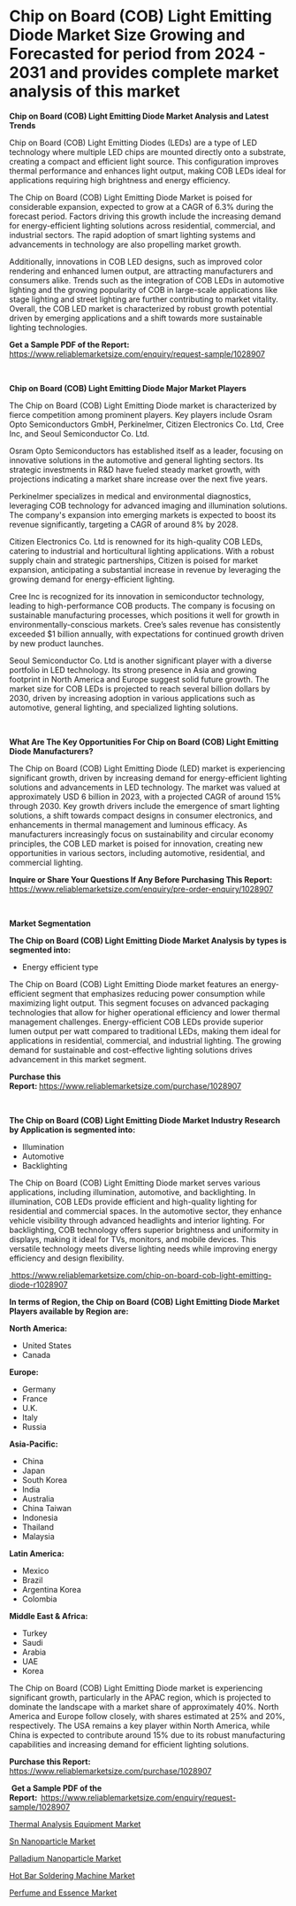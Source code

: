 <p><h1>Chip on Board (COB) Light Emitting Diode Market Size Growing and Forecasted for period from 2024 - 2031 and provides complete market analysis of this market</h1></p><p><strong>Chip on Board (COB) Light Emitting Diode Market Analysis and Latest Trends</strong></p>
<p><p>Chip on Board (COB) Light Emitting Diodes (LEDs) are a type of LED technology where multiple LED chips are mounted directly onto a substrate, creating a compact and efficient light source. This configuration improves thermal performance and enhances light output, making COB LEDs ideal for applications requiring high brightness and energy efficiency. </p><p>The Chip on Board (COB) Light Emitting Diode Market is poised for considerable expansion, expected to grow at a CAGR of 6.3% during the forecast period. Factors driving this growth include the increasing demand for energy-efficient lighting solutions across residential, commercial, and industrial sectors. The rapid adoption of smart lighting systems and advancements in technology are also propelling market growth. </p><p>Additionally, innovations in COB LED designs, such as improved color rendering and enhanced lumen output, are attracting manufacturers and consumers alike. Trends such as the integration of COB LEDs in automotive lighting and the growing popularity of COB in large-scale applications like stage lighting and street lighting are further contributing to market vitality. Overall, the COB LED market is characterized by robust growth potential driven by emerging applications and a shift towards more sustainable lighting technologies.</p></p>
<p><strong>Get a Sample PDF of the Report:&nbsp;</strong> <a href="https://www.reliablemarketsize.com/enquiry/request-sample/1028907?utm_campaign=1693&utm_medium=2&utm_source=Github&utm_content=ia&utm_term=18102024&utm_id=chip-on-board-cob-light-emitting-diode">https://www.reliablemarketsize.com/enquiry/request-sample/1028907</a></p>
<p>&nbsp;</p>
<p><strong>Chip on Board (COB) Light Emitting Diode Major Market Players</strong></p>
<p><p>The Chip on Board (COB) Light Emitting Diode market is characterized by fierce competition among prominent players. Key players include Osram Opto Semiconductors GmbH, Perkinelmer, Citizen Electronics Co. Ltd, Cree Inc, and Seoul Semiconductor Co. Ltd. </p><p>Osram Opto Semiconductors has established itself as a leader, focusing on innovative solutions in the automotive and general lighting sectors. Its strategic investments in R&D have fueled steady market growth, with projections indicating a market share increase over the next five years.</p><p>Perkinelmer specializes in medical and environmental diagnostics, leveraging COB technology for advanced imaging and illumination solutions. The company's expansion into emerging markets is expected to boost its revenue significantly, targeting a CAGR of around 8% by 2028.</p><p>Citizen Electronics Co. Ltd is renowned for its high-quality COB LEDs, catering to industrial and horticultural lighting applications. With a robust supply chain and strategic partnerships, Citizen is poised for market expansion, anticipating a substantial increase in revenue by leveraging the growing demand for energy-efficient lighting.</p><p>Cree Inc is recognized for its innovation in semiconductor technology, leading to high-performance COB products. The company is focusing on sustainable manufacturing processes, which positions it well for growth in environmentally-conscious markets. Cree’s sales revenue has consistently exceeded $1 billion annually, with expectations for continued growth driven by new product launches.</p><p>Seoul Semiconductor Co. Ltd is another significant player with a diverse portfolio in LED technology. Its strong presence in Asia and growing footprint in North America and Europe suggest solid future growth. The market size for COB LEDs is projected to reach several billion dollars by 2030, driven by increasing adoption in various applications such as automotive, general lighting, and specialized lighting solutions.</p></p>
<p>&nbsp;</p>
<p><strong>What Are The Key Opportunities For Chip on Board (COB) Light Emitting Diode Manufacturers?</strong></p>
<p><p>The Chip on Board (COB) Light Emitting Diode (LED) market is experiencing significant growth, driven by increasing demand for energy-efficient lighting solutions and advancements in LED technology. The market was valued at approximately USD 6 billion in 2023, with a projected CAGR of around 15% through 2030. Key growth drivers include the emergence of smart lighting solutions, a shift towards compact designs in consumer electronics, and enhancements in thermal management and luminous efficacy. As manufacturers increasingly focus on sustainability and circular economy principles, the COB LED market is poised for innovation, creating new opportunities in various sectors, including automotive, residential, and commercial lighting.</p></p>
<p><strong>Inquire or Share Your Questions If Any Before Purchasing This Report:</strong> <a href="https://www.reliablemarketsize.com/enquiry/pre-order-enquiry/1028907?utm_campaign=1693&utm_medium=2&utm_source=Github&utm_content=ia&utm_term=18102024&utm_id=chip-on-board-cob-light-emitting-diode">https://www.reliablemarketsize.com/enquiry/pre-order-enquiry/1028907</a></p>
<p>&nbsp;</p>
<p><strong>Market Segmentation</strong></p>
<p><strong>The Chip on Board (COB) Light Emitting Diode Market Analysis by types is segmented into:</strong></p>
<p><ul><li>Energy efficient type</li></ul></p>
<p><p>The Chip on Board (COB) Light Emitting Diode market features an energy-efficient segment that emphasizes reducing power consumption while maximizing light output. This segment focuses on advanced packaging technologies that allow for higher operational efficiency and lower thermal management challenges. Energy-efficient COB LEDs provide superior lumen output per watt compared to traditional LEDs, making them ideal for applications in residential, commercial, and industrial lighting. The growing demand for sustainable and cost-effective lighting solutions drives advancement in this market segment.</p></p>
<p><strong>Purchase this Report:&nbsp;</strong><a href="https://www.reliablemarketsize.com/purchase/1028907?utm_campaign=1693&utm_medium=2&utm_source=Github&utm_content=ia&utm_term=18102024&utm_id=chip-on-board-cob-light-emitting-diode">https://www.reliablemarketsize.com/purchase/1028907</a></p>
<p>&nbsp;</p>
<p><strong>The Chip on Board (COB) Light Emitting Diode Market Industry Research by Application is segmented into:</strong></p>
<p><ul><li>Illumination</li><li>Automotive</li><li>Backlighting</li></ul></p>
<p><p>The Chip on Board (COB) Light Emitting Diode market serves various applications, including illumination, automotive, and backlighting. In illumination, COB LEDs provide efficient and high-quality lighting for residential and commercial spaces. In the automotive sector, they enhance vehicle visibility through advanced headlights and interior lighting. For backlighting, COB technology offers superior brightness and uniformity in displays, making it ideal for TVs, monitors, and mobile devices. This versatile technology meets diverse lighting needs while improving energy efficiency and design flexibility.</p></p>
<p><a href="https://www.reliablemarketsize.com/chip-on-board-cob-light-emitting-diode-r1028907?utm_campaign=1693&utm_medium=2&utm_source=Github&utm_content=ia&utm_term=18102024&utm_id=chip-on-board-cob-light-emitting-diode">&nbsp;https://www.reliablemarketsize.com/chip-on-board-cob-light-emitting-diode-r1028907</a></p>
<p><strong>In terms of Region, the Chip on Board (COB) Light Emitting Diode Market Players available by Region are:</strong></p>
<p>
    <p> <strong> North America: </strong>
        <ul>
            <li>United States</li>
            <li>Canada</li>
        </ul>
        </p> 
    <p> <strong> Europe: </strong>
        <ul>
            <li>Germany</li>
            <li>France</li>
            <li>U.K.</li>
            <li>Italy</li>
            <li>Russia</li>
        </ul>
        </p> 
    <p> <strong> Asia-Pacific: </strong>
        <ul>
            <li>China</li>
            <li>Japan</li>
            <li>South Korea</li>
            <li>India</li>
            <li>Australia</li>
            <li>China Taiwan</li>
            <li>Indonesia</li>
            <li>Thailand</li>
            <li>Malaysia</li>
        </ul>
        </p> 
    <p> <strong> Latin America: </strong>
        <ul>
            <li>Mexico</li>
            <li>Brazil</li>
            <li>Argentina Korea</li>
            <li>Colombia</li>
        </ul>
        </p> 
    <p> <strong> Middle East & Africa: </strong>
        <ul>
            <li>Turkey</li>
            <li>Saudi</li>
            <li>Arabia</li>
            <li>UAE</li>
            <li>Korea</li>
        </ul>
    </p>
    </p>
<p><p>The Chip on Board (COB) Light Emitting Diode market is experiencing significant growth, particularly in the APAC region, which is projected to dominate the landscape with a market share of approximately 40%. North America and Europe follow closely, with shares estimated at 25% and 20%, respectively. The USA remains a key player within North America, while China is expected to contribute around 15% due to its robust manufacturing capabilities and increasing demand for efficient lighting solutions.</p></p>
<p><strong>Purchase this Report: </strong><a href="https://www.reliablemarketsize.com/purchase/1028907?utm_campaign=1693&utm_medium=2&utm_source=Github&utm_content=ia&utm_term=18102024&utm_id=chip-on-board-cob-light-emitting-diode">https://www.reliablemarketsize.com/purchase/1028907</a></p>
<p>&nbsp;<strong>Get a Sample PDF of the Report:&nbsp;&nbsp;</strong><a href="https://www.reliablemarketsize.com/enquiry/request-sample/1028907?utm_campaign=1693&utm_medium=2&utm_source=Github&utm_content=ia&utm_term=18102024&utm_id=chip-on-board-cob-light-emitting-diode">https://www.reliablemarketsize.com/enquiry/request-sample/1028907</a></p>
<p><strong></strong></p>
<p><p><a href="https://www.linkedin.com/pulse/thermal-analysis-equipment-spectrum-usage-patterns-sector-evolution-6xokf?utm_campaign=1693&utm_medium=2&utm_source=Github&utm_content=ia&utm_term=18102024&utm_id=chip-on-board-cob-light-emitting-diode">Thermal Analysis Equipment Market</a></p><p><a href="https://medium.com/@vida8caklaugen/global-sn-nanoparticle-market-size-and-market-trends-analysis-by-regional-outlook-competitive-1373a411b86d?utm_campaign=1693&utm_medium=2&utm_source=Github&utm_content=ia&utm_term=18102024&utm_id=chip-on-board-cob-light-emitting-diode">Sn Nanoparticle Market</a></p><p><a href="https://medium.com/@vida8caklaugen/palladium-nanoparticle-market-report-by-product-type-end-use-market-application-and-region-2f73d9dec10c?postPublishedType=repub&utm_campaign=1693&utm_medium=2&utm_source=Github&utm_content=ia&utm_term=18102024&utm_id=chip-on-board-cob-light-emitting-diode">Palladium Nanoparticle Market</a></p><p><a href="https://issuu.com/reportprime-2/docs/hot-bar-soldering-machine-market-si_88836b52972e13?utm_campaign=1693&utm_medium=2&utm_source=Github&utm_content=ia&utm_term=18102024&utm_id=chip-on-board-cob-light-emitting-diode">Hot Bar Soldering Machine Market</a></p><p><a href="https://github.com/santosh758595/Market-Research-Report-List-6/blob/main/perfume-and-essence-market.md?utm_campaign=1693&utm_medium=2&utm_source=Github&utm_content=ia&utm_term=18102024&utm_id=chip-on-board-cob-light-emitting-diode">Perfume and Essence Market</a></p></p>